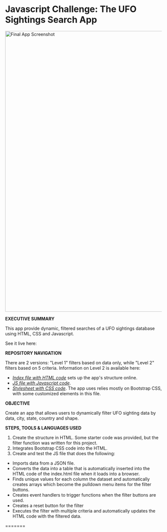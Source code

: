 # Javascript Challenge: The UFO Sightings Search App

<a href="https://github.com/kennethcandersen/javascript-challenge/blob/main/index_screenshot.png" target="_blank"><img width="900" alt="Final App Screenshot" src="https://github.com/kennethcandersen/javascript-challenge/blob/main/index_screenshot.png"></a>

**EXECUTIVE SUMMARY**

This app provide dynamic, filtered searches of a UFO sightings database using HTML, CSS and Javascript. 

See it live here: 


**REPOSITORY NAVIGATION**

There are 2 versions: "Level 1" filters based on data only, while "Level 2" filters based on 5 criteria. Information on Level 2 is available here: 
* [*Index file with HTML code*](https://github.com/kennethcandersen/javascript-challenge/blob/main/UFO-level-2/index.html) sets up the app's structure online. 
* [*JS file with Javascript code*](https://github.com/kennethcandersen/javascript-challenge/blob/main/UFO-level-2/static/js/app.js). 
* [*Stylesheet with CSS code*](https://github.com/kennethcandersen/javascript-challenge/commit/cb4d4ef464f24286c4c3ea6e73317deac3e9eb9f). The app uses relies mostly on Bootstrap CSS, with some customized elements in this file. 

**OBJECTIVE**

Create an app that allows users to dynamically filter UFO sighting data by data, city, state, country and shape. 


**STEPS, TOOLS & LANGUAGES USED**

1. Create the structure in HTML. Some starter code was provided, but the filter function was written for this project.
2. Integrates Bootstrap CSS code into the HTML.
3. Create and test the JS file that does the following:
  - Imports data from a JSON file. 
  - Converts the data into a table that is automatically inserted into the HTML code of the index.html file when it loads into a browser.
  - Finds unique values for each column the dataset and automatically creates arrays which become the pulldown menu items for the filter buttons. 
  - Creates event handlers to trigger functions when the filter buttons are used.
  - Creates a reset button for the filter
  - Executes the filter with multiple criteria and automatically updates the HTML code with the filtered data. 


=======


